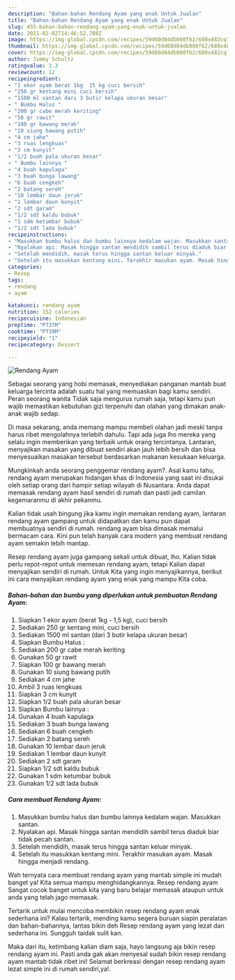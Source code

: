 ```yaml
---
description: "Bahan-bahan Rendang Ayam yang enak Untuk Jualan"
title: "Bahan-bahan Rendang Ayam yang enak Untuk Jualan"
slug: 455-bahan-bahan-rendang-ayam-yang-enak-untuk-jualan
date: 2021-02-02T14:46:52.708Z
image: https://img-global.cpcdn.com/recipes/59d60d84db080f62/680x482cq70/rendang-ayam-foto-resep-utama.jpg
thumbnail: https://img-global.cpcdn.com/recipes/59d60d84db080f62/680x482cq70/rendang-ayam-foto-resep-utama.jpg
cover: https://img-global.cpcdn.com/recipes/59d60d84db080f62/680x482cq70/rendang-ayam-foto-resep-utama.jpg
author: Jimmy Schultz
ratingvalue: 3.3
reviewcount: 12
recipeingredient:
- "1 ekor ayam berat 1kg  15 kg cuci bersih"
- "250 gr kentang mini cuci bersih"
- "1500 ml santan dari 3 butir kelapa ukuran besar"
- " Bumbu Halus "
- "200 gr cabe merah keriting"
- "50 gr rawit"
- "100 gr bawang merah"
- "10 siung bawang putih"
- "4 cm jahe"
- "3 ruas lengkuas"
- "3 cm kunyit"
- "1/2 buah pala ukuran besar"
- " Bumbu lainnya "
- "4 buah kapulaga"
- "3 buah bunga lawang"
- "6 buah cengkeh"
- "2 batang sereh"
- "10 lembar daun jeruk"
- "1 lembar daun kunyit"
- "2 sdt garam"
- "1/2 sdt kaldu bubuk"
- "1 sdm ketumbar bubuk"
- "1/2 sdt lada bubuk"
recipeinstructions:
- "Masukkan bumbu halus dan bumbu lainnya kedalam wajan. Masukkan santan."
- "Nyalakan api. Masak hingga santan mendidih sambil terus diaduk biar tidak pecah santan."
- "Setelah mendidih, masak terus hingga santan keluar minyak."
- "Setelah itu masukkan kentang mini. Terakhir masukan ayam. Masak hingga menjadi rendang."
categories:
- Resep
tags:
- rendang
- ayam

katakunci: rendang ayam 
nutrition: 152 calories
recipecuisine: Indonesian
preptime: "PT37M"
cooktime: "PT39M"
recipeyield: "1"
recipecategory: Dessert

---
```



![Rendang Ayam](https://img-global.cpcdn.com/recipes/59d60d84db080f62/680x482cq70/rendang-ayam-foto-resep-utama.jpg)

Sebagai seorang yang hobi memasak, menyediakan panganan mantab buat keluarga tercinta adalah suatu hal yang memuaskan bagi kamu sendiri. Peran seorang  wanita Tidak saja mengurus rumah saja, tetapi kamu pun wajib memastikan kebutuhan gizi terpenuhi dan olahan yang dimakan anak-anak wajib sedap.

Di masa  sekarang, anda memang mampu membeli olahan jadi meski tanpa harus ribet mengolahnya terlebih dahulu. Tapi ada juga lho mereka yang selalu ingin memberikan yang terbaik untuk orang tercintanya. Lantaran, menyajikan masakan yang dibuat sendiri akan jauh lebih bersih dan bisa menyesuaikan masakan tersebut berdasarkan makanan kesukaan keluarga. 



Mungkinkah anda seorang penggemar rendang ayam?. Asal kamu tahu, rendang ayam merupakan hidangan khas di Indonesia yang saat ini disukai oleh setiap orang dari hampir setiap wilayah di Nusantara. Anda dapat memasak rendang ayam hasil sendiri di rumah dan pasti jadi camilan kegemaranmu di akhir pekanmu.

Kalian tidak usah bingung jika kamu ingin memakan rendang ayam, lantaran rendang ayam gampang untuk didapatkan dan kamu pun dapat membuatnya sendiri di rumah. rendang ayam bisa dimasak memalui bermacam cara. Kini pun telah banyak cara modern yang membuat rendang ayam semakin lebih mantap.

Resep rendang ayam juga gampang sekali untuk dibuat, lho. Kalian tidak perlu repot-repot untuk memesan rendang ayam, tetapi Kalian dapat menyajikan sendiri di rumah. Untuk Kita yang ingin menyajikannya, berikut ini cara menyajikan rendang ayam yang enak yang mampu Kita coba.

<!--inarticleads1-->

##### Bahan-bahan dan bumbu yang diperlukan untuk pembuatan Rendang Ayam:

1. Siapkan 1 ekor ayam (berat 1kg - 1,5 kg), cuci bersih
1. Sediakan 250 gr kentang mini, cuci bersih
1. Sediakan 1500 ml santan (dari 3 butir kelapa ukuran besar)
1. Siapkan  Bumbu Halus :
1. Sediakan 200 gr cabe merah keriting
1. Gunakan 50 gr rawit
1. Siapkan 100 gr bawang merah
1. Gunakan 10 siung bawang putih
1. Sediakan 4 cm jahe
1. Ambil 3 ruas lengkuas
1. Siapkan 3 cm kunyit
1. Siapkan 1/2 buah pala ukuran besar
1. Siapkan  Bumbu lainnya :
1. Gunakan 4 buah kapulaga
1. Sediakan 3 buah bunga lawang
1. Sediakan 6 buah cengkeh
1. Sediakan 2 batang sereh
1. Gunakan 10 lembar daun jeruk
1. Sediakan 1 lembar daun kunyit
1. Sediakan 2 sdt garam
1. Siapkan 1/2 sdt kaldu bubuk
1. Gunakan 1 sdm ketumbar bubuk
1. Gunakan 1/2 sdt lada bubuk




<!--inarticleads2-->

##### Cara membuat Rendang Ayam:

1. Masukkan bumbu halus dan bumbu lainnya kedalam wajan. Masukkan santan.
1. Nyalakan api. Masak hingga santan mendidih sambil terus diaduk biar tidak pecah santan.
1. Setelah mendidih, masak terus hingga santan keluar minyak.
1. Setelah itu masukkan kentang mini. Terakhir masukan ayam. Masak hingga menjadi rendang.




Wah ternyata cara membuat rendang ayam yang mantab simple ini mudah banget ya! Kita semua mampu menghidangkannya. Resep rendang ayam Sangat cocok banget untuk kita yang baru belajar memasak ataupun untuk anda yang telah jago memasak.

Tertarik untuk mulai mencoba membikin resep rendang ayam enak sederhana ini? Kalau tertarik, mending kamu segera buruan siapin peralatan dan bahan-bahannya, lantas bikin deh Resep rendang ayam yang lezat dan sederhana ini. Sungguh taidak sulit kan. 

Maka dari itu, ketimbang kalian diam saja, hayo langsung aja bikin resep rendang ayam ini. Pasti anda gak akan menyesal sudah bikin resep rendang ayam mantab tidak ribet ini! Selamat berkreasi dengan resep rendang ayam lezat simple ini di rumah sendiri,ya!.

